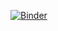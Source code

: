 [![Binder](https://mybinder.org/badge_logo.svg)](https://mybinder.org/v2/gh/ErichMe/python_study_group_2022/HEAD)
